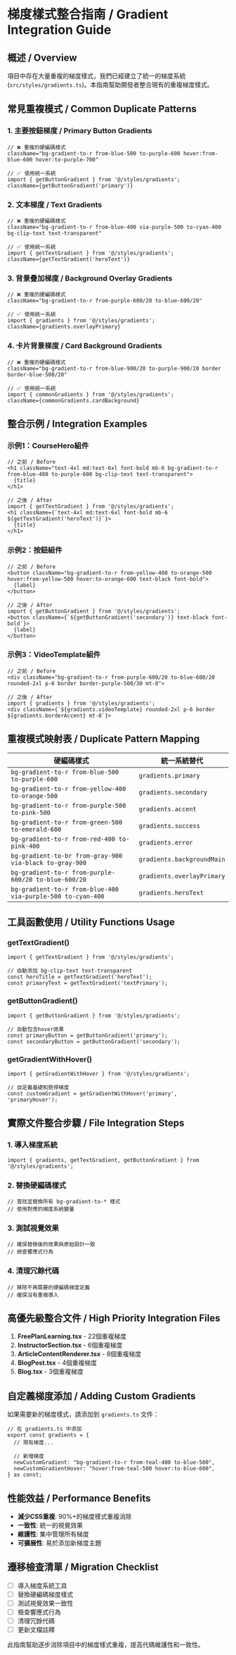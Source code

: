 # 梯度樣式整合指南 / Gradient Integration Guide

## 概述 / Overview

項目中存在大量重複的梯度樣式，我們已經建立了統一的梯度系統 (`src/styles/gradients.ts`)。本指南幫助開發者整合現有的重複梯度樣式。

## 常見重複模式 / Common Duplicate Patterns

### 1. 主要按鈕梯度 / Primary Button Gradients
```tsx
// ❌ 重複的硬編碼樣式
className="bg-gradient-to-r from-blue-500 to-purple-600 hover:from-blue-600 hover:to-purple-700"

// ✅ 使用統一系統
import { getButtonGradient } from '@/styles/gradients';
className={getButtonGradient('primary')}
```

### 2. 文本梯度 / Text Gradients
```tsx
// ❌ 重複的硬編碼樣式
className="bg-gradient-to-r from-blue-400 via-purple-500 to-cyan-400 bg-clip-text text-transparent"

// ✅ 使用統一系統
import { getTextGradient } from '@/styles/gradients';
className={getTextGradient('heroText')}
```

### 3. 背景疊加梯度 / Background Overlay Gradients
```tsx
// ❌ 重複的硬編碼樣式
className="bg-gradient-to-r from-purple-600/20 to-blue-600/20"

// ✅ 使用統一系統
import { gradients } from '@/styles/gradients';
className={gradients.overlayPrimary}
```

### 4. 卡片背景梯度 / Card Background Gradients
```tsx
// ❌ 重複的硬編碼樣式
className="bg-gradient-to-r from-blue-900/20 to-purple-900/20 border border-blue-500/20"

// ✅ 使用統一系統
import { commonGradients } from '@/styles/gradients';
className={commonGradients.cardBackground}
```

## 整合示例 / Integration Examples

### 示例1：CourseHero組件
```tsx
// 之前 / Before
<h1 className="text-4xl md:text-6xl font-bold mb-6 bg-gradient-to-r from-blue-400 to-purple-600 bg-clip-text text-transparent">
  {title}
</h1>

// 之後 / After
import { getTextGradient } from '@/styles/gradients';
<h1 className={`text-4xl md:text-6xl font-bold mb-6 ${getTextGradient('heroText')}`}>
  {title}
</h1>
```

### 示例2：按鈕組件
```tsx
// 之前 / Before
<button className="bg-gradient-to-r from-yellow-400 to-orange-500 hover:from-yellow-500 hover:to-orange-600 text-black font-bold">
  {label}
</button>

// 之後 / After
import { getButtonGradient } from '@/styles/gradients';
<button className={`${getButtonGradient('secondary')} text-black font-bold`}>
  {label}
</button>
```

### 示例3：VideoTemplate組件
```tsx
// 之前 / Before
<div className="bg-gradient-to-r from-purple-600/20 to-blue-600/20 rounded-2xl p-6 border border-purple-500/30 mt-8">

// 之後 / After
import { gradients } from '@/styles/gradients';
<div className={`${gradients.videoTemplate} rounded-2xl p-6 border ${gradients.borderAccent} mt-8`}>
```

## 重複模式映射表 / Duplicate Pattern Mapping

| 硬編碼樣式 | 統一系統替代 |
|-----------|-------------|
| `bg-gradient-to-r from-blue-500 to-purple-600` | `gradients.primary` |
| `bg-gradient-to-r from-yellow-400 to-orange-500` | `gradients.secondary` |
| `bg-gradient-to-r from-purple-500 to-pink-500` | `gradients.accent` |
| `bg-gradient-to-r from-green-500 to-emerald-600` | `gradients.success` |
| `bg-gradient-to-r from-red-400 to-pink-400` | `gradients.error` |
| `bg-gradient-to-br from-gray-900 via-black to-gray-900` | `gradients.backgroundMain` |
| `bg-gradient-to-r from-purple-600/20 to-blue-600/20` | `gradients.overlayPrimary` |
| `bg-gradient-to-r from-blue-400 via-purple-500 to-cyan-400` | `gradients.heroText` |

## 工具函數使用 / Utility Functions Usage

### getTextGradient()
```tsx
import { getTextGradient } from '@/styles/gradients';

// 自動添加 bg-clip-text text-transparent
const heroTitle = getTextGradient('heroText');
const primaryText = getTextGradient('textPrimary');
```

### getButtonGradient()
```tsx
import { getButtonGradient } from '@/styles/gradients';

// 自動包含hover效果
const primaryButton = getButtonGradient('primary');
const secondaryButton = getButtonGradient('secondary');
```

### getGradientWithHover()
```tsx
import { getGradientWithHover } from '@/styles/gradients';

// 自定義基礎和懸停梯度
const customGradient = getGradientWithHover('primary', 'primaryHover');
```

## 實際文件整合步驟 / File Integration Steps

### 1. 導入梯度系統
```tsx
import { gradients, getTextGradient, getButtonGradient } from '@/styles/gradients';
```

### 2. 替換硬編碼樣式
```tsx
// 查找並替換所有 bg-gradient-to-* 樣式
// 使用對應的梯度系統變量
```

### 3. 測試視覺效果
```tsx
// 確保替換後的效果與原始設計一致
// 檢查響應式行為
```

### 4. 清理冗餘代碼
```tsx
// 移除不再需要的硬編碼梯度定義
// 確保沒有重複導入
```

## 高優先級整合文件 / High Priority Integration Files

1. **FreePlanLearning.tsx** - 22個重複梯度
2. **InstructorSection.tsx** - 6個重複梯度
3. **ArticleContentRenderer.tsx** - 8個重複梯度
4. **BlogPost.tsx** - 4個重複梯度
5. **Blog.tsx** - 3個重複梯度

## 自定義梯度添加 / Adding Custom Gradients

如果需要新的梯度樣式，請添加到 `gradients.ts` 文件：

```tsx
// 在 gradients.ts 中添加
export const gradients = {
  // 現有梯度...
  
  // 新增梯度
  newCustomGradient: "bg-gradient-to-r from-teal-400 to-blue-500",
  newCustomGradientHover: "hover:from-teal-500 hover:to-blue-600",
} as const;
```

## 性能效益 / Performance Benefits

- **減少CSS重複**: 90%+的梯度樣式重複消除
- **一致性**: 統一的視覺效果
- **維護性**: 集中管理所有梯度
- **可擴展性**: 易於添加新梯度主題

## 遷移檢查清單 / Migration Checklist

- [ ] 導入梯度系統工具
- [ ] 替換硬編碼梯度樣式
- [ ] 測試視覺效果一致性
- [ ] 檢查響應式行為
- [ ] 清理冗餘代碼
- [ ] 更新文檔註釋

此指南幫助逐步消除項目中的梯度樣式重複，提高代碼維護性和一致性。 